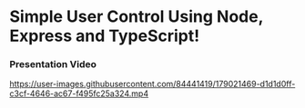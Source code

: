 # Simple User Control Using Node, Express and TypeScript!

### Presentation Video


https://user-images.githubusercontent.com/84441419/179021469-d1d1d0ff-c3cf-4646-ac67-f495fc25a324.mp4

